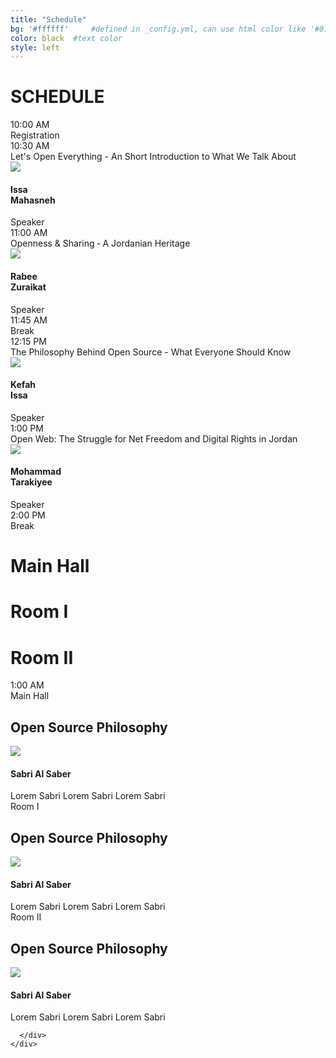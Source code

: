 ```yaml
---
title: "Schedule"
bg: '#ffffff'     #defined in _config.yml, can use html color like '#010101'
color: black  #text color
style: left
---
```


# SCHEDULE

<div class="container">
  <div class="row grey">
    <div class="col-md-2">
      <div class="green-sqr">
        10:00 AM
      </div>
    </div>
    <div class="col-md-9">
      <div class="session-container">
        <div class="session-title">Registration</div>
      </div>
    </div>
  </div>

  <!-- 1st key note*/ -->
  <div class="row grey">
    <div class="col-md-2">
      <div class="green-sqr">
        10:30 AM
      </div>
    </div>
    <div class="col-md-9">
      <div class="row">
        <div class="session-container">
          <div class="session-title">Let's Open Everything - An Short Introduction to What We Talk About</div>
          <div class="img-repeat"></div>
        </div>
      </div>
      <div class="row">
        <div class="media">
          <div class="media-left">
            <a href="#">
              <img class="media-object img-circle" src="{{ site.baseurl }}/img/speakers/mahasneh.png">
            </a>
          </div>
          <div class="media-body">
            <h4 class="media-heading">Issa<br>Mahasneh</h4>
            Speaker
          </div>
        </div>
      </div>
    </div>
  </div>

  <!-- 2nd key note*/ -->
  <div class="row grey">
    <div class="col-md-2">
      <div class="green-sqr">
        11:00 AM
      </div>
    </div>
    <div class="col-md-9">
      <div class="row">
        <div class="session-container">
          <div class="session-title">Openness & Sharing ‐ A Jordanian Heritage</div>
          <div class="img-repeat"></div>
        </div>
      </div>
      <div class="row">
        <div class="media">
          <div class="media-left">
            <a href="#">
              <img class="media-object img-circle" src="{{ site.baseurl }}/img/speakers/zuraikat.png">
            </a>
          </div>
          <div class="media-body">
            <h4 class="media-heading">Rabee<br>Zuraikat</h4>
            Speaker
          </div>
        </div>
      </div>
    </div>
  </div>

  <div class="row grey">
    <div class="col-md-2">
      <div class="green-sqr">
        11:45 AM
      </div>
    </div>
    <div class="col-md-9">
      <div class="session-container">
        <div class="session-title">Break</div>
      </div>
    </div>
  </div>

  <!-- 3rd key note*/ -->
  <div class="row grey">
    <div class="col-md-2">
      <div class="green-sqr">
        12:15 PM
      </div>
    </div>
    <div class="col-md-9">
      <div class="row">
        <div class="session-container">
          <div class="session-title">The Philosophy Behind Open Source - What Everyone Should Know</div>
          <div class="img-repeat"></div>
        </div>
      </div>
      <div class="row">
        <div class="media">
          <div class="media-left">
            <a href="#">
              <img class="media-object img-circle" src="{{ site.baseurl }}/img/speakers/issa.png">
            </a>
          </div>
          <div class="media-body">
            <h4 class="media-heading">Kefah<br>Issa</h4>
            Speaker
          </div>
        </div>
      </div>
    </div>
  </div>

  <!-- 4th key note*/ -->
  <div class="row grey">
    <div class="col-md-2">
      <div class="green-sqr">
        1:00 PM
      </div>
    </div>
    <div class="col-md-9">
      <div class="row">
        <div class="session-container">
          <div class="session-title">Open Web: The Struggle for Net Freedom and Digital Rights in Jordan</div>
          <div class="img-repeat"></div>
        </div>
      </div>
      <div class="row">
        <div class="media">
          <div class="media-left">
            <a href="#">
              <img class="media-object img-circle" src="{{ site.baseurl }}/img/speakers/tarakiyee.png">
            </a>
          </div>
          <div class="media-body">
            <h4 class="media-heading">Mohammad<br>Tarakiyee</h4>
            Speaker
          </div>
        </div>
      </div>
    </div>
  </div>

  <div class="row grey">
    <div class="col-md-2">
      <div class="green-sqr">
        2:00 PM
      </div>
    </div>
    <div class="col-md-9">
      <div class="session-container">
        <div class="session-title">Break</div>
      </div>
    </div>
  </div>

</div>

<div class="container hidden-xs hidden-sm">
  <div class='row'>
    <div class='col-md-2 col-grey col-md-offset-3'>
      <h1>Main Hall</h1>
    </div>
    <div class='col-md-2 col-grey col-md-offset-1'>
        <h1>Room I</h1>
    </div>
    <div class='col-md-2 col-grey col-md-offset-1'>
      <h1>Room II</h1>
    </div>

  </div>
</div>

<div class="container">
  <div class="row grey">
    <div class="col-md-3">
      <div class="green-sqr">
        1:00 AM
      </div>
    </div>
    <div class="col-md-9 col-xs-8">
      <div class="row">
        <div class="col-md-4">
          <span class="visible-xs visible-sm">Main Hall</span>
          <h2>Open Source Philosophy</h2>
          <div class="img-repeat"></div>
          <div class="media">
            <div class="media-left">
              <a href="#">
                <img class="media-object img-circle" src="{{ site.baseurl }}/img/avatar.png">
              </a>
            </div>
            <div class="media-body">
              <h4 class="media-heading">Sabri Al Saber</h4>
              Lorem Sabri
              Lorem Sabri
              Lorem Sabri
            </div>
          </div>
        </div>
        <div class="col-md-4">
          <span class="visible-xs visible-sm">Room I</span>
          <h2>Open Source Philosophy</h2>
          <div class="img-repeat"></div>
          <div class="media">
            <div class="media-left">
              <a href="#">
                <img class="media-object img-circle" src="{{ site.baseurl }}/img/avatar.png">
              </a>
            </div>
            <div class="media-body">
              <h4 class="media-heading">Sabri Al Saber</h4>
              Lorem Sabri
              Lorem Sabri
              Lorem Sabri
            </div>
          </div>
        </div>
        <div class="col-md-4">
          <span class="visible-xs visible-sm">Room II</span>
          <h2>Open Source Philosophy</h2>
          <div class="img-repeat"></div>
          <div class="media">
            <div class="media-left">
              <a href="#">
                <img class="media-object img-circle" src="{{ site.baseurl }}/img/avatar.png">
              </a>
            </div>
            <div class="media-body">
              <h4 class="media-heading">Sabri Al Saber</h4>
              Lorem Sabri
              Lorem Sabri
              Lorem Sabri
            </div>
          </div>
        </div>

      </div>
    </div>
  </div>
</div>
